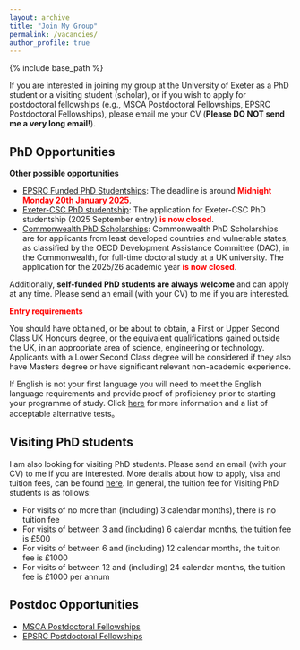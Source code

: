 ```yaml
---
layout: archive
title: "Join My Group"
permalink: /vacancies/
author_profile: true
---
```

{% include base_path %}

If you are interested in joining my group at the University of Exeter as a PhD student or a visiting student (scholar), or if you wish to apply for postdoctoral fellowships (e.g., MSCA Postdoctoral Fellowships, EPSRC Postdoctoral Fellowships), please email me your CV (**Please DO NOT send me a very long email!**).

PhD Opportunities
-------------


**Other possible opportunities**

- [EPSRC Funded PhD Studentships](https://www.exeter.ac.uk/study/pg-research/funding/phdfunding/epsrc-dtp-studentships/): The deadline is around **<span style="color: red;">Midnight Monday 20th January 2025</span>**.
- [Exeter-CSC PhD studentship](https://www.exeter.ac.uk/study/pg-research/csc-scholarships/): The application for Exeter-CSC PhD studentship (2025 September entry) **<span style="color: red;">is now closed</span>**. 
- [Commonwealth PhD Scholarships](https://cscuk.fcdo.gov.uk/scholarships/commonwealth-phd-scholarships-for-least-developed-countries-and-vulnerable-states/): Commonwealth PhD Scholarships are for applicants from least developed countries and vulnerable states, as classified by the OECD Development Assistance Committee (DAC), in the Commonwealth, for full-time doctoral study at a UK university. The application for the 2025/26 academic year **<span style="color: red;">is now closed</span>**. 


Additionally, **self-funded PhD students are always welcome** and can apply at any time. Please send an email (with your CV) to me if you are interested.  

**<span style="color: red;">Entry requirements</span>**

You should have obtained, or be about to obtain, a First or Upper Second Class UK Honours degree, or the equivalent qualifications gained outside the UK, in an appropriate area of science, engineering or technology.  Applicants with a Lower Second Class degree will be considered if they also have Masters degree or have significant relevant non-academic experience.

If English is not your first language you will need to meet the English language requirements and provide proof of proficiency prior to starting your programme of study. Click [here](https://www.exeter.ac.uk/study/englishlanguagerequirements/) for more information and a list of acceptable alternative tests。

Visiting PhD students
-------------

I am also looking for visiting PhD students. Please send an email (with your CV) to me if you are interested. 
More details about how to apply, visa and tuition fees, can be found [here](https://www.exeter.ac.uk/v8media/specificsites/tqa/pgr/PGR_Handbook_Chapter_16.pdf). In general, the tuition fee for Visiting PhD students is as follows:

- For visits of no more than (including) 3 calendar months), there is no tuition fee
- For visits of between 3 and (including) 6 calendar months, the tuition fee is £500
- For visits of between 6 and (including) 12 calendar months, the tuition fee is £1000
- For visits of between 12 and (including) 24 calendar months, the tuition fee is £1000 per annum

Postdoc Opportunities
-------------

- [MSCA Postdoctoral Fellowships](https://marie-sklodowska-curie-actions.ec.europa.eu/calls/msca-postdoctoral-fellowships-2024)
- [EPSRC Postdoctoral Fellowships](https://www.ukri.org/opportunity/epsrc-post-doctoral-fellowships-dec-2023-responsive-mode/)

